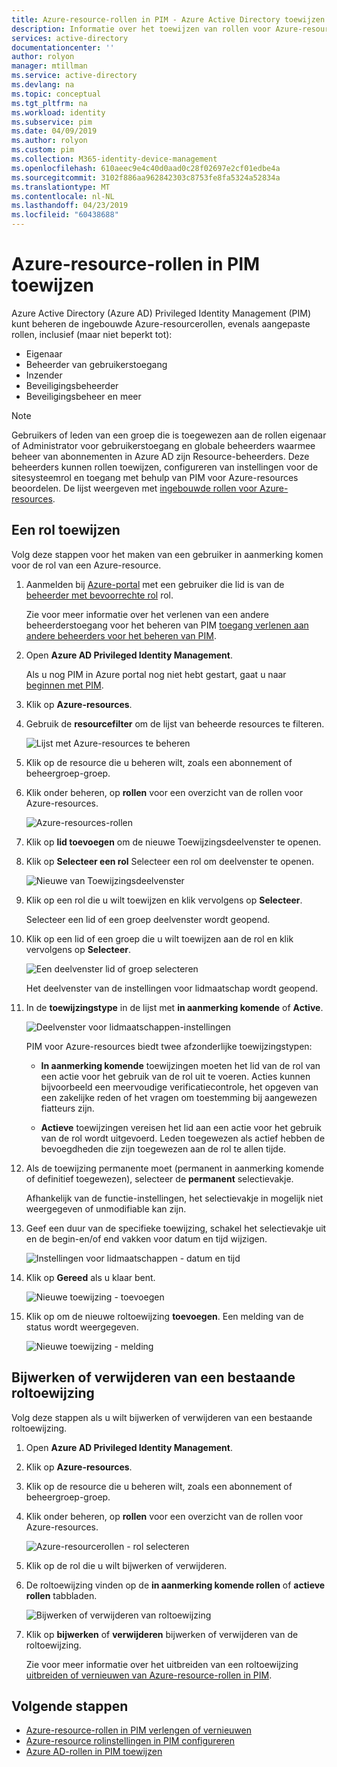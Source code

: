 ```yaml
---
title: Azure-resource-rollen in PIM - Azure Active Directory toewijzen | Microsoft Docs
description: Informatie over het toewijzen van rollen voor Azure-resource in Azure AD Privileged Identity Management (PIM).
services: active-directory
documentationcenter: ''
author: rolyon
manager: mtillman
ms.service: active-directory
ms.devlang: na
ms.topic: conceptual
ms.tgt_pltfrm: na
ms.workload: identity
ms.subservice: pim
ms.date: 04/09/2019
ms.author: rolyon
ms.custom: pim
ms.collection: M365-identity-device-management
ms.openlocfilehash: 610aeec9e4c40d0aad0c28f02697e2cf01edbe4a
ms.sourcegitcommit: 3102f886aa962842303c8753fe8fa5324a52834a
ms.translationtype: MT
ms.contentlocale: nl-NL
ms.lasthandoff: 04/23/2019
ms.locfileid: "60438688"
---
```

# <a name="assign-azure-resource-roles-in-pim"></a>Azure-resource-rollen in PIM toewijzen

Azure Active Directory (Azure AD) Privileged Identity Management (PIM) kunt beheren de ingebouwde Azure-resourcerollen, evenals aangepaste rollen, inclusief (maar niet beperkt tot):

- Eigenaar
- Beheerder van gebruikerstoegang
- Inzender
- Beveiligingsbeheerder
- Beveiligingsbeheer en meer

> [!NOTE]
> Gebruikers of leden van een groep die is toegewezen aan de rollen eigenaar of Administrator voor gebruikerstoegang en globale beheerders waarmee beheer van abonnementen in Azure AD zijn Resource-beheerders. Deze beheerders kunnen rollen toewijzen, configureren van instellingen voor de sitesysteemrol en toegang met behulp van PIM voor Azure-resources beoordelen. De lijst weergeven met [ingebouwde rollen voor Azure-resources](../../role-based-access-control/built-in-roles.md).

## <a name="assign-a-role"></a>Een rol toewijzen

Volg deze stappen voor het maken van een gebruiker in aanmerking komen voor de rol van een Azure-resource.

1. Aanmelden bij [Azure-portal](https://portal.azure.com/) met een gebruiker die lid is van de [beheerder met bevoorrechte rol](../users-groups-roles/directory-assign-admin-roles.md#privileged-role-administrator) rol.

    Zie voor meer informatie over het verlenen van een andere beheerderstoegang voor het beheren van PIM [toegang verlenen aan andere beheerders voor het beheren van PIM](pim-how-to-give-access-to-pim.md).

1. Open **Azure AD Privileged Identity Management**.

    Als u nog PIM in Azure portal nog niet hebt gestart, gaat u naar [beginnen met PIM](pim-getting-started.md).

1. Klik op **Azure-resources**.

1. Gebruik de **resourcefilter** om de lijst van beheerde resources te filteren.

    ![Lijst met Azure-resources te beheren](./media/pim-resource-roles-assign-roles/resources-list.png)

1. Klik op de resource die u beheren wilt, zoals een abonnement of beheergroep-groep.

1. Klik onder beheren, op **rollen** voor een overzicht van de rollen voor Azure-resources.

    ![Azure-resources-rollen](./media/pim-resource-roles-assign-roles/resources-roles.png)

1. Klik op **lid toevoegen** om de nieuwe Toewijzingsdeelvenster te openen.

1. Klik op **Selecteer een rol** Selecteer een rol om deelvenster te openen.

    ![Nieuwe van Toewijzingsdeelvenster](./media/pim-resource-roles-assign-roles/resources-select-role.png)

1. Klik op een rol die u wilt toewijzen en klik vervolgens op **Selecteer**.

    Selecteer een lid of een groep deelvenster wordt geopend.

1. Klik op een lid of een groep die u wilt toewijzen aan de rol en klik vervolgens op **Selecteer**.

    ![Een deelvenster lid of groep selecteren](./media/pim-resource-roles-assign-roles/resources-select-member-or-group.png)

    Het deelvenster van de instellingen voor lidmaatschap wordt geopend.

1. In de **toewijzingstype** in de lijst met **in aanmerking komende** of **Active**.

    ![Deelvenster voor lidmaatschappen-instellingen](./media/pim-resource-roles-assign-roles/resources-membership-settings-type.png)

    PIM voor Azure-resources biedt twee afzonderlijke toewijzingstypen:

    - **In aanmerking komende** toewijzingen moeten het lid van de rol van een actie voor het gebruik van de rol uit te voeren. Acties kunnen bijvoorbeeld een meervoudige verificatiecontrole, het opgeven van een zakelijke reden of het vragen om toestemming bij aangewezen fiatteurs zijn.

    - **Actieve** toewijzingen vereisen het lid aan een actie voor het gebruik van de rol wordt uitgevoerd. Leden toegewezen als actief hebben de bevoegdheden die zijn toegewezen aan de rol te allen tijde.

1. Als de toewijzing permanente moet (permanent in aanmerking komende of definitief toegewezen), selecteer de **permanent** selectievakje.

    Afhankelijk van de functie-instellingen, het selectievakje in mogelijk niet weergegeven of unmodifiable kan zijn.

1. Geef een duur van de specifieke toewijzing, schakel het selectievakje uit en de begin-en/of end vakken voor datum en tijd wijzigen.

    ![Instellingen voor lidmaatschappen - datum en tijd](./media/pim-resource-roles-assign-roles/resources-membership-settings-date.png)

1. Klik op **Gereed** als u klaar bent.

    ![Nieuwe toewijzing - toevoegen](./media/pim-resource-roles-assign-roles/resources-new-assignment-add.png)

1. Klik op om de nieuwe roltoewijzing **toevoegen**. Een melding van de status wordt weergegeven.

    ![Nieuwe toewijzing - melding](./media/pim-resource-roles-assign-roles/resources-new-assignment-notification.png)

## <a name="update-or-remove-an-existing-role-assignment"></a>Bijwerken of verwijderen van een bestaande roltoewijzing

Volg deze stappen als u wilt bijwerken of verwijderen van een bestaande roltoewijzing.

1. Open **Azure AD Privileged Identity Management**.

1. Klik op **Azure-resources**.

1. Klik op de resource die u beheren wilt, zoals een abonnement of beheergroep-groep.

1. Klik onder beheren, op **rollen** voor een overzicht van de rollen voor Azure-resources.

    ![Azure-resourcerollen - rol selecteren](./media/pim-resource-roles-assign-roles/resources-update-select-role.png)

1. Klik op de rol die u wilt bijwerken of verwijderen.

1. De roltoewijzing vinden op de **in aanmerking komende rollen** of **actieve rollen** tabbladen.

    ![Bijwerken of verwijderen van roltoewijzing](./media/pim-resource-roles-assign-roles/resources-update-remove.png)

1. Klik op **bijwerken** of **verwijderen** bijwerken of verwijderen van de roltoewijzing.

    Zie voor meer informatie over het uitbreiden van een roltoewijzing [uitbreiden of vernieuwen van Azure-resource-rollen in PIM](pim-resource-roles-renew-extend.md).

## <a name="next-steps"></a>Volgende stappen

- [Azure-resource-rollen in PIM verlengen of vernieuwen](pim-resource-roles-renew-extend.md)
- [Azure-resource rolinstellingen in PIM configureren](pim-resource-roles-configure-role-settings.md)
- [Azure AD-rollen in PIM toewijzen](pim-how-to-add-role-to-user.md)

